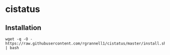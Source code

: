 
# cistatus


## Installation

```
wget -q -O - https://raw.githubusercontent.com/rgrannell1/cistatus/master/install.sh | bash
```

